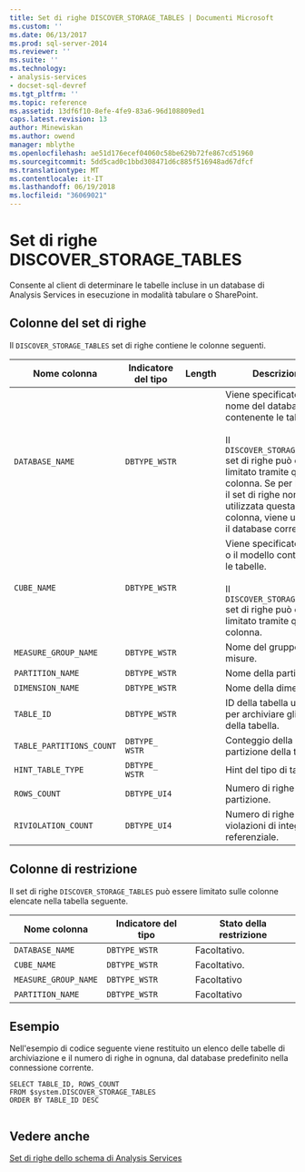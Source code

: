 ```yaml
---
title: Set di righe DISCOVER_STORAGE_TABLES | Documenti Microsoft
ms.custom: ''
ms.date: 06/13/2017
ms.prod: sql-server-2014
ms.reviewer: ''
ms.suite: ''
ms.technology:
- analysis-services
- docset-sql-devref
ms.tgt_pltfrm: ''
ms.topic: reference
ms.assetid: 13df6f10-8efe-4fe9-83a6-96d108809ed1
caps.latest.revision: 13
author: Minewiskan
ms.author: owend
manager: mblythe
ms.openlocfilehash: ae51d176ecef04060c58be629b72fe867cd51960
ms.sourcegitcommit: 5dd5cad0c1bbd308471d6c885f516948ad67dfcf
ms.translationtype: MT
ms.contentlocale: it-IT
ms.lasthandoff: 06/19/2018
ms.locfileid: "36069021"
---
```

# <a name="discoverstoragetables-rowset"></a>Set di righe DISCOVER_STORAGE_TABLES
  Consente al client di determinare le tabelle incluse in un database di Analysis Services in esecuzione in modalità tabulare o SharePoint.  
  
## <a name="rowset-columns"></a>Colonne del set di righe  
 Il `DISCOVER_STORAGE_TABLES` set di righe contiene le colonne seguenti.  
  
|**Nome colonna**|**Indicatore del tipo**|**Length**|**Descrizione**|  
|---------------------|------------------------|----------------|---------------------|  
|`DATABASE_NAME`|`DBTYPE_WSTR`||Viene specificato il nome del database contenente le tabelle.<br /><br /> Il `DISCOVER_STORAGE_TABLES` set di righe può essere limitato tramite questa colonna. Se per limitare il set di righe non viene utilizzata questa colonna, viene utilizzato il database corrente.|  
|`CUBE_NAME`|`DBTYPE_WSTR`||Viene specificato il cubo o il modello contenente le tabelle.<br /><br /> Il `DISCOVER_STORAGE_TABLES` set di righe può essere limitato tramite questa colonna.|  
|`MEASURE_GROUP_NAME`|`DBTYPE_WSTR`||Nome del gruppo di misure.|  
|`PARTITION_NAME`|`DBTYPE_WSTR`||Nome della partizione.|  
|`DIMENSION_NAME`|`DBTYPE_WSTR`||Nome della dimensione.|  
|`TABLE_ID`|`DBTYPE_WSTR`||ID della tabella utilizzata per archiviare gli attributi della tabella.|  
|`TABLE_PARTITIONS_COUNT`|`DBTYPE_ WSTR`||Conteggio della partizione della tabella.|  
|`HINT_TABLE_TYPE`|`DBTYPE_ WSTR`||Hint del tipo di tabella.|  
|`ROWS_COUNT`|`DBTYPE_UI4`||Numero di righe nella partizione.|  
|`RIVIOLATION_COUNT`|`DBTYPE_UI4`||Numero di righe con violazioni di integrità referenziale.|  
  
## <a name="restriction-columns"></a>Colonne di restrizione  
 Il set di righe `DISCOVER_STORAGE_TABLES` può essere limitato sulle colonne elencate nella tabella seguente.  
  
|**Nome colonna**|**Indicatore del tipo**|**Stato della restrizione**|  
|---------------------|------------------------|---------------------------|  
|`DATABASE_NAME`|`DBTYPE_WSTR`|Facoltativo.|  
|`CUBE_NAME`|`DBTYPE_WSTR`|Facoltativo.|  
|`MEASURE_GROUP_NAME`|`DBTYPE_WSTR`|Facoltativo|  
|`PARTITION_NAME`|`DBTYPE_WSTR`|Facoltativo|  
  
## <a name="example"></a>Esempio  
 Nell'esempio di codice seguente viene restituito un elenco delle tabelle di archiviazione e il numero di righe in ognuna, dal database predefinito nella connessione corrente.  
  
```  
SELECT TABLE_ID, ROWS_COUNT  
FROM $system.DISCOVER_STORAGE_TABLES  
ORDER BY TABLE_ID DESC  
  
```  
  
## <a name="see-also"></a>Vedere anche  
 [Set di righe dello schema di Analysis Services](../../schema-rowsets/analysis-services-schema-rowsets.md)  
  
  